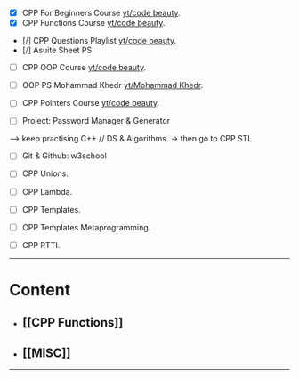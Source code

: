 - [x] CPP For Beginners Course  [yt/code beauty](https://www.youtube.com/watch?v=iBG0fN8lY8Y&list=PL43pGnjiVwgQHLPnuH9ch-LhZdwckM8Tq&pp=iAQB). 
- [x] CPP Functions Course         [yt/code beauty](https://www.youtube.com/watch?v=BGmDRQzY4CA&list=PL43pGnjiVwgRggnsJcz1cK0j7b2-kLML_&pp=iAQB). 
- [/] CPP Questions Playlist           [yt/code beauty](https://www.youtube.com/watch?v=etQX4Mme2f4&list=PL43pGnjiVwgTnNmcPuhvSUcSgpNfR48ui&pp=iAQB). 
- [/] Asuite Sheet PS
- [ ] CPP OOP Course                    [yt/code beauty](https://www.youtube.com/watch?v=iVLQeWbgbXs&list=PL43pGnjiVwgTJg7uz8KUGdXRdGKE0W_jN&pp=iAQB). 
- [ ] OOP PS Mohammad Khedr    [yt/Mohammad Khedr](https://youtube.com/playlist?list=PLq8huKQsVgUPsbTw_PzqQkuu_KVmkzSNU).     
- [ ] CPP Pointers Course              [yt/code beauty](https://www.youtube.com/watch?v=eNofmKYzje4&list=PL43pGnjiVwgSSRlwfahAuIqoJ8TfDIlHq&pp=iAQB). 

- [ ] Project: Password Manager & Generator

--> keep practising C++ // DS & Algorithms. -> then go to CPP STL
- [ ] Git & Github: w3school

- [ ] CPP Unions.
- [ ] CPP Lambda.
- [ ] CPP Templates.
- [ ] CPP Templates Metaprogramming.
- [ ] CPP RTTI.

---
# Content
- ## [[CPP Functions]]
- ## [[MISC]]

---

